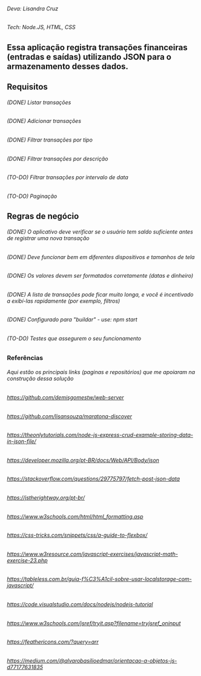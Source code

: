 ###### Deva: Lisandra Cruz
###### Tech: Node.JS, HTML, CSS

## Essa aplicação registra transações financeiras (entradas e saídas) utilizando JSON para o armazenamento desses dados. 

## Requisitos
###### (DONE) Listar transações 
###### (DONE) Adicionar transações
###### (DONE) Filtrar transações por tipo
###### (DONE) Filtrar transações por descrição
###### (TO-DO) Filtrar transações por intervalo de data
###### (TO-DO) Paginação

## Regras de negócio
###### (DONE) O aplicativo deve verificar se o usuário tem saldo suficiente antes de registrar uma nova transação
###### (DONE) Deve funcionar bem em diferentes dispositivos e tamanhos de tela
###### (DONE) Os valores devem ser formatados corretamente (datas e dinheiro)
###### (DONE) A lista de transações pode ficar muito longa, e você é incentivado a exibí-las rapidamente (por exemplo, filtros)
###### (DONE) Configurado para "buildar" - use: npm start
###### (TO-DO) Testes que assegurem o seu funcionamento

### Referências
###### Aqui estão os principais links (paginas e repositórios) que me apoiaram na construção dessa solução

###### https://github.com/demisgomestw/web-server
###### https://github.com/lisansouza/maratona-discover
###### https://theonlytutorials.com/node-js-express-crud-example-storing-data-in-json-file/
###### https://developer.mozilla.org/pt-BR/docs/Web/API/Body/json
###### https://stackoverflow.com/questions/29775797/fetch-post-json-data
###### https://jstherightway.org/pt-br/
###### https://www.w3schools.com/html/html_formatting.asp
###### https://css-tricks.com/snippets/css/a-guide-to-flexbox/
###### https://www.w3resource.com/javascript-exercises/javascript-math-exercise-23.php
###### https://tableless.com.br/guia-f%C3%A1cil-sobre-usar-localstorage-com-javascript/
###### https://code.visualstudio.com/docs/nodejs/nodejs-tutorial 
###### https://www.w3schools.com/jsref/tryit.asp?filename=tryjsref_oninput
###### https://feathericons.com/?query=arr
###### https://medium.com/@alvarobasilioedmar/orientacao-a-objetos-js-d77177631835
